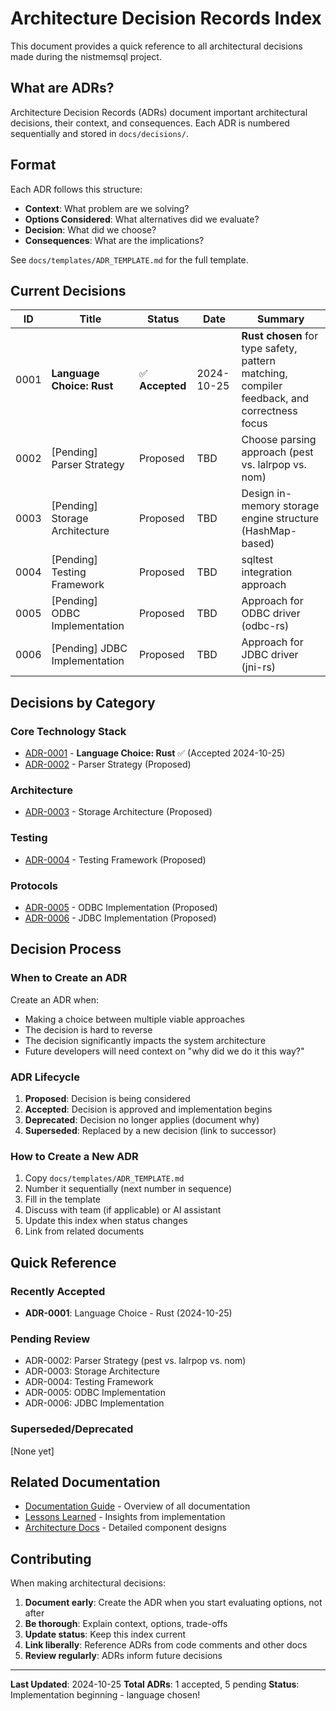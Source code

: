 # Architecture Decision Records Index

This document provides a quick reference to all architectural decisions made during the nistmemsql project.

## What are ADRs?

Architecture Decision Records (ADRs) document important architectural decisions, their context, and consequences. Each ADR is numbered sequentially and stored in `docs/decisions/`.

## Format

Each ADR follows this structure:
- **Context**: What problem are we solving?
- **Options Considered**: What alternatives did we evaluate?
- **Decision**: What did we choose?
- **Consequences**: What are the implications?

See `docs/templates/ADR_TEMPLATE.md` for the full template.

## Current Decisions

| ID | Title | Status | Date | Summary |
|----|-------|--------|------|---------|
| 0001 | **Language Choice: Rust** | ✅ **Accepted** | 2024-10-25 | **Rust chosen** for type safety, pattern matching, compiler feedback, and correctness focus |
| 0002 | [Pending] Parser Strategy | Proposed | TBD | Choose parsing approach (pest vs. lalrpop vs. nom) |
| 0003 | [Pending] Storage Architecture | Proposed | TBD | Design in-memory storage engine structure (HashMap-based) |
| 0004 | [Pending] Testing Framework | Proposed | TBD | sqltest integration approach |
| 0005 | [Pending] ODBC Implementation | Proposed | TBD | Approach for ODBC driver (odbc-rs) |
| 0006 | [Pending] JDBC Implementation | Proposed | TBD | Approach for JDBC driver (jni-rs) |

## Decisions by Category

### Core Technology Stack
- [ADR-0001](docs/decisions/0001-language-choice.md) - **Language Choice: Rust** ✅ (Accepted 2024-10-25)
- [ADR-0002](docs/decisions/0002-parser-strategy.md) - Parser Strategy (Proposed)

### Architecture
- [ADR-0003](docs/decisions/0003-storage-architecture.md) - Storage Architecture (Proposed)

### Testing
- [ADR-0004](docs/decisions/0004-testing-framework.md) - Testing Framework (Proposed)

### Protocols
- [ADR-0005](docs/decisions/0005-odbc-implementation.md) - ODBC Implementation (Proposed)
- [ADR-0006](docs/decisions/0006-jdbc-implementation.md) - JDBC Implementation (Proposed)

## Decision Process

### When to Create an ADR

Create an ADR when:
- Making a choice between multiple viable approaches
- The decision is hard to reverse
- The decision significantly impacts the system architecture
- Future developers will need context on "why did we do it this way?"

### ADR Lifecycle

1. **Proposed**: Decision is being considered
2. **Accepted**: Decision is approved and implementation begins
3. **Deprecated**: Decision no longer applies (document why)
4. **Superseded**: Replaced by a new decision (link to successor)

### How to Create a New ADR

1. Copy `docs/templates/ADR_TEMPLATE.md`
2. Number it sequentially (next number in sequence)
3. Fill in the template
4. Discuss with team (if applicable) or AI assistant
5. Update this index when status changes
6. Link from related documents

## Quick Reference

### Recently Accepted
- **ADR-0001**: Language Choice - Rust (2024-10-25)

### Pending Review
- ADR-0002: Parser Strategy (pest vs. lalrpop vs. nom)
- ADR-0003: Storage Architecture
- ADR-0004: Testing Framework
- ADR-0005: ODBC Implementation
- ADR-0006: JDBC Implementation

### Superseded/Deprecated
[None yet]

## Related Documentation

- [Documentation Guide](docs/README.md) - Overview of all documentation
- [Lessons Learned](LESSONS_LEARNED.md) - Insights from implementation
- [Architecture Docs](docs/architecture/) - Detailed component designs

## Contributing

When making architectural decisions:

1. **Document early**: Create the ADR when you start evaluating options, not after
2. **Be thorough**: Explain context, options, trade-offs
3. **Update status**: Keep this index current
4. **Link liberally**: Reference ADRs from code comments and other docs
5. **Review regularly**: ADRs inform future decisions

---

**Last Updated**: 2024-10-25
**Total ADRs**: 1 accepted, 5 pending
**Status**: Implementation beginning - language chosen!

